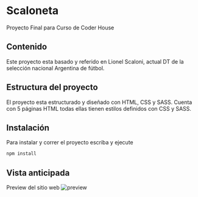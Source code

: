 # Scaloneta
Proyecto Final para Curso de Coder House

## Contenido
Este proyecto esta basado y referido en Lionel Scaloni, actual DT de la selección nacional Argentina de fútbol.

## Estructura del proyecto
El proyecto esta estructurado y diseñado con HTML, CSS y SASS. Cuenta con 5 páginas HTML todas ellas tienen estilos definidos con CSS y SASS.

## Instalación
Para instalar y correr el proyecto escriba y ejecute
```bash
npm install
``` 
## Vista anticipada
Preview del sitio web
![preview](/preview.png)
